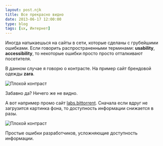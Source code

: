 ```yaml
---
layout: post.njk
title: Все прекрасно видно
date: 2013-06-17 12:00:00
type: blog
tags: [ux, Интернет]
---
```


Иногда натыкаешься на сайты в сети, которые сделаны с грубейшими ошибками. Если говорить распространенными терминами: **usability**, **accessibility**, то некоторые ошибки просто просто отталкивают посетителя.

В данном случае я говорю о контрасте. На пример сайт брендовой одежды **zara**.

![Плохой контраст](/static/files/old-media/old-media/files/zara.jpg)

Забавно да? Ничего же не видно.

А вот например промо сайт [labs.bittorrent](http://labs.bittorrent.com/). Сначала если вдруг не загрузится картинка фона, то доступность информации снижается в разы.

![Плохой контраст](/static/files/old-media/old-media/files/bittorrent.png)

Простые ошибки разработчиков, усложняющие доступность информации.
